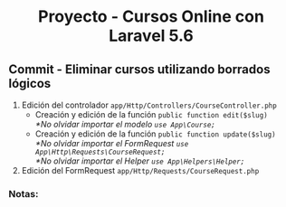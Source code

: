 
<!-- Title -->
<h1 align="center">Proyecto - Cursos Online con Laravel 5.6</h1>
<!-- End Title -->

<!-- Commit name -->
<h2>Commit - <strong>Eliminar cursos utilizando borrados lógicos</strong></h2>
<!-- End Commit name -->

<!-- Commit instructions -->
<ol>
  <li>
    Edición del controlador <code>app/Http/Controllers/CourseController.php</code>
    <ul>
      <li>
        Creación y edición de la función <code>public function edit($slug)</code>
        <br>
        <em>*No olvidar importar el modelo <code>use App\Course;</code></em>
      </li>
      <li>
        Creación y edición de la función <code>public function update($slug)</code>
        <br>
        <em>*No olvidar importar el FormRequest <code>use App\Http\Requests\CourseRequest;</code></em>
        <br>
        <em>*No olvidar importar el Helper <code>use App\Helpers\Helper;</code></em>
      </li>
    </ul>
  </li>
  <li>Edición del FormRequest <code>app/Http/Requests/CourseRequest.php</code></li>
</ol>
<!-- End Commit instructions -->

  <!-- Notes -->
  <h3>Notas:</h3>
  <ul>
    
  </ul>

  <em></em>
  <!-- End notes -->